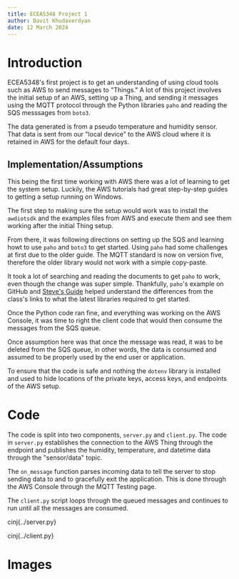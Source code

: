 ```yaml
---
title: ECEA5348 Project 1
author: Davit Khudaverdyan
date: 12 March 2024
---
```


# Introduction

ECEA5348's first project is to get an understanding of using cloud tools
such as AWS to send messages to "Things." A lot of this project involves
the initial setup of an AWS, setting up a Thing, and sending it messages 
using the MQTT protocol through the Python libraries `paho` and 
reading the SQS messsages from `boto3`.

The data generated is from a pseudo temperature and humidity sensor. That 
data is sent from our "local device" to the AWS cloud where it is retained
in AWS for the default four days.

## Implementation/Assumptions

This being the first time working with AWS there was a lot of learning to 
get the system setup. Luckily, the AWS tutorials had great step-by-step
guides to getting a setup running on Windows.

The first step to making sure the setup would work was to install the 
`awdiotsdk` and the examples files from AWS and execute them and see them
working after the initial Thing setup.

From there, it was following directions on setting up the SQS and learning
howt to use `paho` and `boto3` to get started. Using `paho` had some challenges
at first due to the older guide. The MQTT standard is now on version five, 
therefore the older library would not work with a simple copy-paste.

It took a lot of searching and reading the documents to get `paho` to work,
even though the change was super simple. Thankfully, `paho`'s example
on GitHub and [Steve's Guide](http://www.steves-internet-guide.com/python-mqtt-client-changes/)
helped understand the differences from the class's links to what the latest
libraries required to get started.

Once the Python code ran fine, and everything was working on the AWS Console,
it was time to right the client code that would then consume the messages
from the SQS queue.

Once assumption here was that once the message was read, it was to be deleted
from the SQS queue, in other words, the data is consumed and assumed to be
properly used by the end user or application.

To ensure that the code is safe and nothing the `dotenv` library is installed
and used to hide locations of the private keys, access keys, and endpoints
of the AWS setup.

# Code

The code is split into two components, `server.py` and `client.py`. The code in
`server.py` establishes the connection to the AWS Thing through the endpoint
and publishes the humidity, temperature, and datetime data through the
"sensor/data" topic. 

The `on_message` function parses incoming data to tell the server to stop
sending data to and to gracefully exit the application. This is done through
the AWS Console through the MQTT Testing page.

The `client.py` script loops through the queued messages and continues to
run until all the messages are consumed.

cinj{../server.py}

cinj{../client.py}

# Images
